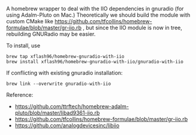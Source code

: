 A homebrew wrapper to deal with the IIO dependencies in gnuradio (for using Adalm-Pluto on Mac.)
Theoretically we should build the module with custom CMake like https://github.com/tfcollins/homebrew-formulae/blob/master/gr-iio.rb ,
but since the IIO module is now in tree, rebuilding GNURadio may be easier.

To install, use

```
brew tap xflash96/homebrew-gnuradio-with-iio
brew install xflash96/homebrew-gnuradio-with-iio/gnuradio-with-iio
```

If conflicting with existing gnuradio installation:
```
brew link --overwrite gnuradio-with-iio
```

Reference:
  - https://github.com/ttrftech/homebrew-adalm-pluto/blob/master/libad9361-iio.rb
  - https://github.com/tfcollins/homebrew-formulae/blob/master/gr-iio.rb
  - https://github.com/analogdevicesinc/libiio
